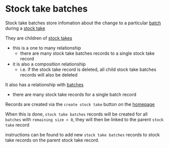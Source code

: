 # Stock take batches

Stock take batches store infomation about the change to a particular [batch](batches.md) during a [stock take](stockTake.md)

They are children of [stock takes](stockTake.md)

- this is a one to many relationship
  - there are many stock take batches records to a single stock take record
- it is also a composition relationship
  - i.e. if the stock take record is deleted, all child stock take batches records will also be deleted

It also has a relationship with [batches](batches.md)

- there are many stock take records for a single batch record

Records are created via the `create stock take` button on the [homepage](home.md)

When this is done, `stock take batches` records will be created for all `batches` with `remaining size > 0`, they will then be linked to the parent `stock take` record

instructions can be found to add new `stock take batches` records to stock take records on the parent stock take record.
